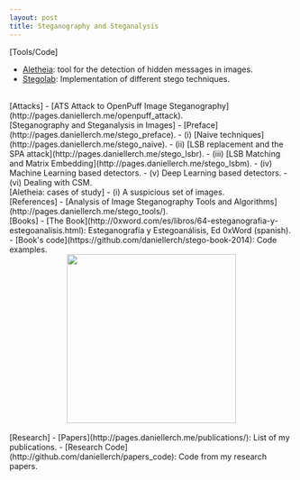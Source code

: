 ```yaml
---
layout: post
title: Steganography and Steganalysis
---
```

[Tools/Code]
- [Aletheia](https://github.com/daniellerch/aletheia): tool for the detection of hidden messages in images.
- [Stegolab](http://github.com/daniellerch/stegolab): Implementation of different stego techniques.

<br>
[Attacks]
- [ATS Attack to OpenPuff Image Steganography](http://pages.daniellerch.me/openpuff_attack).

<br>
[Steganography and Steganalysis in Images]
- [Preface](http://pages.daniellerch.me/stego_preface). 
- (i) [Naive techniques](http://pages.daniellerch.me/stego_naive). 
- (ii) [LSB replacement and the SPA attack](http://pages.daniellerch.me/stego_lsbr). 
- (iii) [LSB Matching and Matrix Embedding](http://pages.daniellerch.me/stego_lsbm). 
- (iv) Machine Learning based detectors. 
- (v) Deep Learning based detectors. 
- (vi) Dealing with CSM. 

<br>
[Aletheia: cases of study]
- (i) A suspicious set of images.

<br>
[References]
- [Analysis of Image Steganography Tools and Algorithms](http://pages.daniellerch.me/stego_tools/).

<br>
[Books]
- [The Book](http://0xword.com/es/libros/64-esteganografia-y-estegoanalisis.html): 
  Esteganografía y Estegoanálisis, Ed 0xWord (spanish).
- [Book's code](https://github.com/daniellerch/stego-book-2014): Code examples.

<center><img width='300px' src='http://pages.daniellerch.me/images/book.jpg'></center>

<br>
[Research]
- [Papers](http://pages.daniellerch.me/publications/): List of my publications.
- [Research Code](http://github.com/daniellerch/papers_code): Code from my research papers.

